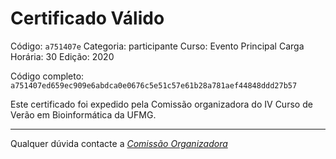# Certificado Válido

Código: `a751407e`
Categoria: participante
Curso: Evento Principal
Carga Horária: 30
Edição: 2020


Código completo: `a751407ed659ec909e6abdca0e0676c5e51c57e61b28a781aef44848ddd27b57`


Este certificado foi expedido pela Comissão organizadora do IV Curso de Verão em Bioinformática da UFMG.

----

Qualquer dúvida contacte a [_Comissão Organizadora_](<mailto:cursobioinfoufmg@gmail.com$subject=[Certificados]>)

